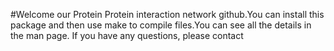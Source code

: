 #Welcome our Protein Protein interaction network github.You can install this package and then use make to compile files.You can see all the details in the man page.
If you have any questions, please contact 
